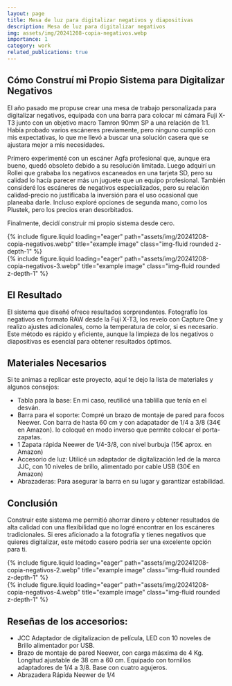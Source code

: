 ```yaml
---
layout: page
title: Mesa de luz para digitalizar negativos y diapositivas
description: Mesa de luz para digitalizar negativos
img: assets/img/20241208-copia-negativos.webp
importance: 1
category: work
related_publications: true
---
```


## Cómo Construí mi Propio Sistema para Digitalizar Negativos

El año pasado me propuse crear una mesa de trabajo personalizada para digitalizar negativos, equipada con una barra para colocar mi cámara Fuji X-T3 junto con un objetivo macro Tamron 90mm SP a una relación de 1:1. Había probado varios escáneres previamente, pero ninguno cumplió con mis expectativas, lo que me llevó a buscar una solución casera que se ajustara mejor a mis necesidades.

Primero experimenté con un escáner Agfa profesional que, aunque era bueno, quedó obsoleto debido a su resolución limitada. Luego adquirí un Rollei que grababa los negativos escaneados en una tarjeta SD, pero su calidad lo hacía parecer más un juguete que un equipo profesional. También consideré los escáneres de negativos especializados, pero su relación calidad-precio no justificaba la inversión para el uso ocasional que planeaba darle. Incluso exploré opciones de segunda mano, como los Plustek, pero los precios eran desorbitados.

Finalmente, decidí construir mi propio sistema desde cero.

<div class="row">
    <div class="col-sm mt-3 mt-md-0">
        {% include figure.liquid loading="eager" path="assets/img/20241208-copia-negativos.webp" title="example image" class="img-fluid rounded z-depth-1" %}
    </div>
    <div class="col-sm mt-3 mt-md-0">
        {% include figure.liquid loading="eager" path="assets/img/20241208-copia-negativos-3.webp" title="example image" class="img-fluid rounded z-depth-1" %}
    </div>
</div>


## El Resultado

El sistema que diseñé ofrece resultados sorprendentes. Fotografío los negativos en formato RAW desde la Fuji X-T3, los revelo con Capture One y realizo ajustes adicionales, como la temperatura de color, si es necesario. Este método es rápido y eficiente, aunque la limpieza de los negativos o diapositivas es esencial para obtener resultados óptimos.

## Materiales Necesarios

Si te animas a replicar este proyecto, aquí te dejo la lista de materiales y algunos consejos:

- Tabla para la base: En mi caso, reutilicé una tablilla que tenía en el desván.
- Barra para el soporte: Compré un brazo de montaje de pared para focos Neewer. Con barra de hasta 60 cm y con adapatador de 1/4 a 3/8 (34€ en Amazon). lo coloqué en modo inverso que permite colocar el porta-zapatas.
- 1 Zapata rápida Neewer de 1/4-3/8, con nivel burbuja (15€ aprox. en Amazon)
- Accesorio de luz: Utilicé un adaptador de digitalización led de la marca JJC, con 10 niveles de brillo, alimentado por cable USB (30€ en Amazon)
- Abrazaderas: Para asegurar la barra en su lugar y garantizar estabilidad.

## Conclusión

Construir este sistema me permitió ahorrar dinero y obtener resultados de alta calidad con una flexibilidad que no logré encontrar en los escáneres tradicionales. Si eres aficionado a la fotografía y tienes negativos que quieres digitalizar, este método casero podría ser una excelente opción para ti.



<div class="row">
    <div class="col-sm mt-3 mt-md-0">
        {% include figure.liquid loading="eager" path="assets/img/20241208-copia-negativos-2.webp" title="example image" class="img-fluid rounded z-depth-1" %}
    </div>
    <div class="col-sm mt-3 mt-md-0">
        {% include figure.liquid loading="eager" path="assets/img/20241208-copia-negativos-4.webp" title="example image" class="img-fluid rounded z-depth-1" %}
    </div>
</div>

## Reseñas de los accesorios:

- JCC Adaptador de digitalizacion de película, LED con 10 noveles de Brillo alimentador por USB.
- Brazo de montaje de pared Neewer, con carga másxima de 4 Kg. Longitud ajustable de 38 cm a 60 cm. Equipado con tornillos adaptadores de 1/4 a 3/8. Base con cuatro agujeros.
- Abrazadera Rápida Neewer de 1/4

